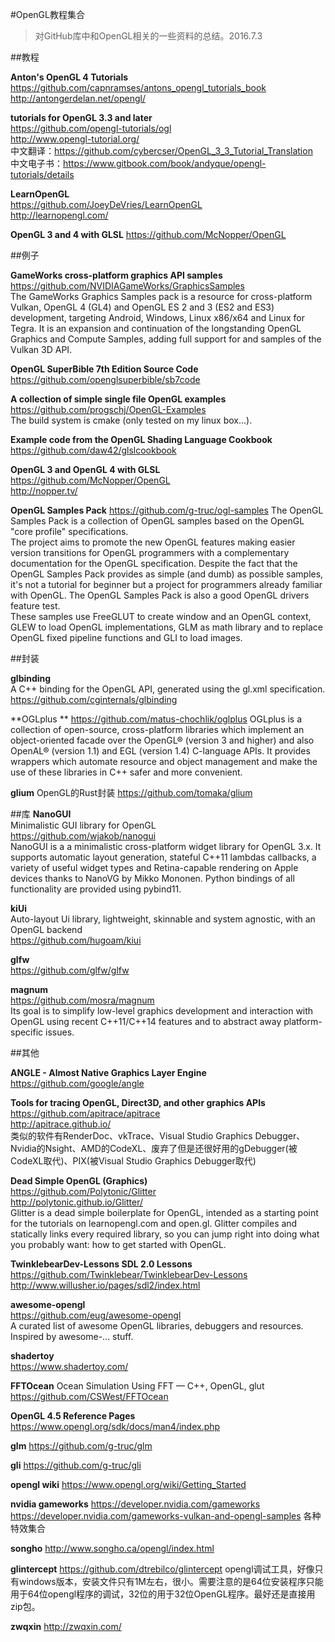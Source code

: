 #OpenGL教程集合

> 对GitHub库中和OpenGL相关的一些资料的总结。2016.7.3

##教程

**Anton's OpenGL 4 Tutorials**  
https://github.com/capnramses/antons_opengl_tutorials_book  
http://antongerdelan.net/opengl/

**tutorials for OpenGL 3.3 and later**  
https://github.com/opengl-tutorials/ogl  
http://www.opengl-tutorial.org/  
中文翻译：https://github.com/cybercser/OpenGL_3_3_Tutorial_Translation  
中文电子书：https://www.gitbook.com/book/andyque/opengl-tutorials/details

**LearnOpenGL**  
https://github.com/JoeyDeVries/LearnOpenGL  
http://learnopengl.com/

**OpenGL 3 and 4 with GLSL**
https://github.com/McNopper/OpenGL

##例子

**GameWorks cross-platform graphics API samples**  
https://github.com/NVIDIAGameWorks/GraphicsSamples  
The GameWorks Graphics Samples pack is a resource for cross-platform Vulkan, OpenGL 4 (GL4) and OpenGL ES 2 and 3 (ES2 and ES3) development, targeting Android, Windows, Linux x86/x64 and Linux for Tegra. It is an expansion and continuation of the longstanding OpenGL Graphics and Compute Samples, adding full support for and samples of the Vulkan 3D API.

**OpenGL SuperBible 7th Edition Source Code**  
https://github.com/openglsuperbible/sb7code

**A collection of simple single file OpenGL examples**  
https://github.com/progschj/OpenGL-Examples  
The build system is cmake (only tested on my linux box...).

**Example code from the OpenGL Shading Language Cookbook**  
https://github.com/daw42/glslcookbook  

**OpenGL 3 and OpenGL 4 with GLSL**  
https://github.com/McNopper/OpenGL  
http://nopper.tv/  

**OpenGL Samples Pack**
https://github.com/g-truc/ogl-samples
The OpenGL Samples Pack is a collection of OpenGL samples based on the OpenGL "core profile" specifications.  
The project aims to promote the new OpenGL features making easier version transitions for OpenGL programmers with a complementary documentation for the OpenGL specification. Despite the fact that the OpenGL Samples Pack provides as simple (and dumb) as possible samples, it's not a tutorial for beginner but a project for programmers already familiar with OpenGL. The OpenGL Samples Pack is also a good OpenGL drivers feature test.  
These samples use FreeGLUT to create window and an OpenGL context, GLEW to load OpenGL implementations, GLM as math library and to replace OpenGL fixed pipeline functions and GLI to load images.  

##封装

**glbinding**  
A C++ binding for the OpenGL API, generated using the gl.xml specification.  
https://github.com/cginternals/glbinding

**OGLplus **
https://github.com/matus-chochlik/oglplus
OGLplus is a collection of open-source, cross-platform libraries which implement an object-oriented facade over the OpenGL® (version 3 and higher) and also OpenAL® (version 1.1) and EGL (version 1.4) C-language APIs. It provides wrappers which automate resource and object management and make the use of these libraries in C++ safer and more convenient.

**glium**
OpenGL的Rust封装 https://github.com/tomaka/glium

##库
**NanoGUI**  
Minimalistic GUI library for OpenGL  
https://github.com/wjakob/nanogui  
NanoGUI is a a minimalistic cross-platform widget library for OpenGL 3.x. It supports automatic layout generation, stateful C++11 lambdas callbacks, a variety of useful widget types and Retina-capable rendering on Apple devices thanks to NanoVG by Mikko Mononen. Python bindings of all functionality are provided using pybind11.  

**kiUi**  
Auto-layout Ui library, lightweight, skinnable and system agnostic, with an OpenGL backend  
https://github.com/hugoam/kiui  

**glfw**  
https://github.com/glfw/glfw  

**magnum**  
https://github.com/mosra/magnum  
Its goal is to simplify low-level graphics development and interaction with OpenGL using recent C++11/C++14 features and to abstract away platform-specific issues.

##其他

**ANGLE - Almost Native Graphics Layer Engine**  
https://github.com/google/angle  

**Tools for tracing OpenGL, Direct3D, and other graphics APIs**  
https://github.com/apitrace/apitrace  
http://apitrace.github.io/  
类似的软件有RenderDoc、vkTrace、Visual Studio Graphics Debugger、Nvidia的Nsight、AMD的CodeXL、废弃了但是还很好用的gDebugger(被CodeXL取代)、PIX(被Visual Studio Graphics Debugger取代)

**Dead Simple OpenGL (Graphics)**  
https://github.com/Polytonic/Glitter  
http://polytonic.github.io/Glitter/  
Glitter is a dead simple boilerplate for OpenGL, intended as a starting point for the tutorials on learnopengl.com and open.gl. Glitter compiles and statically links every required library, so you can jump right into doing what you probably want: how to get started with OpenGL.

**TwinklebearDev-Lessons SDL 2.0 Lessons**  
https://github.com/Twinklebear/TwinklebearDev-Lessons  
http://www.willusher.io/pages/sdl2/index.html  

**awesome-opengl**  
https://github.com/eug/awesome-opengl  
A curated list of awesome OpenGL libraries, debuggers and resources. Inspired by awesome-... stuff.

**shadertoy**  
https://www.shadertoy.com/

**FFTOcean**
Ocean Simulation Using FFT — C++, OpenGL, glut
https://github.com/CSWest/FFTOcean

**OpenGL 4.5 Reference Pages**
https://www.opengl.org/sdk/docs/man4/index.php

**glm**
https://github.com/g-truc/glm

**gli**
https://github.com/g-truc/gli

**opengl wiki**
https://www.opengl.org/wiki/Getting_Started

**nvidia gameworks**
https://developer.nvidia.com/gameworks
https://developer.nvidia.com/gameworks-vulkan-and-opengl-samples  各种特效集合

**songho**
http://www.songho.ca/opengl/index.html

**glintercept**
https://github.com/dtrebilco/glintercept opengl调试工具，好像只有windows版本，安装文件只有1M左右，很小。需要注意的是64位安装程序只能用于64位opengl程序的调试，32位的用于32位OpenGL程序。最好还是直接用zip包。

**zwqxin**
http://zwqxin.com/
